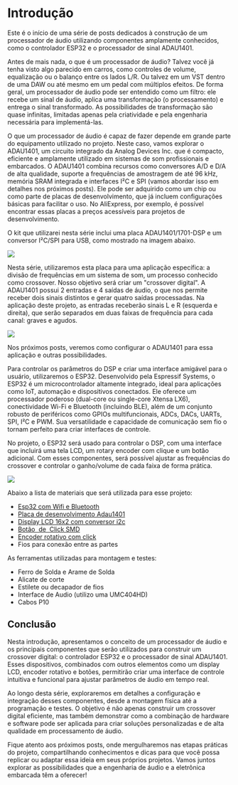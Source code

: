 
# Introdução

Este é o início de uma série de posts dedicados à construção de um processador de áudio utilizando componentes amplamente conhecidos, como o controlador ESP32 e o processador de sinal ADAU1401.

Antes de mais nada, o que é um processador de áudio? Talvez você já tenha visto algo parecido em carros, como controles de volume, equalização ou o balanço entre os lados L/R. Ou talvez em um VST dentro de uma DAW ou até mesmo em um pedal com múltiplos efeitos. De forma geral, um processador de áudio pode ser entendido como um filtro: ele recebe um sinal de áudio, aplica uma transformação (o processamento) e entrega o sinal transformado. As possibilidades de transformação são quase infinitas, limitadas apenas pela criatividade e pela engenharia necessária para implementá-las.

O que um processador de áudio é capaz de fazer depende em grande parte do equipamento utilizado no projeto. Neste caso, vamos explorar o ADAU1401, um circuito integrado da Analog Devices Inc. que é compacto, eficiente e amplamente utilizado em sistemas de som profissionais e embarcados. O ADAU1401 combina recursos como conversores A/D e D/A de alta qualidade, suporte a frequências de amostragem de até 96 kHz, memória SRAM integrada e interfaces I²C e SPI (vamos abordar isso em detalhes nos próximos posts). Ele pode ser adquirido como um chip ou como parte de placas de desenvolvimento, que já incluem configurações básicas para facilitar o uso. No AliExpress, por exemplo, é possível encontrar essas placas a preços acessíveis para projetos de desenvolvimento.

O kit que utilizarei nesta série inclui uma placa ADAU1401/1701-DSP e um conversor I²C/SPI para USB, como mostrado na imagem abaixo.

![](https://lh7-rt.googleusercontent.com/docsz/AD_4nXeEy7C9h_W5IvDS7HQ4BzSjP41n86WKiKewXmsft8LmklovZHhRT4qryPsbygiohlKiJS1ZpeD12yVUKC1YymqsezE8Oc5we5QCAbLhy_KjbS1adB-0jmahuldt_hr6jt2SMiUx?key=JqK6MG9S1obsx3xawZmOUk87)

  

Nesta série, utilizaremos esta placa para uma aplicação específica: a divisão de frequências em um sistema de som, um processo conhecido como crossover. Nosso objetivo será criar um "crossover digital". A ADAU1401 possui 2 entradas e 4 saídas de áudio, o que nos permite receber dois sinais distintos e gerar quatro saídas processadas. Na aplicação deste projeto, as entradas receberão sinais L e R (esquerda e direita), que serão separados em duas faixas de frequência para cada canal: graves e agudos.

  

![](https://lh7-rt.googleusercontent.com/docsz/AD_4nXdGjzjThDzF6RgLHwQlDuftCupWuULFs66gKUVIfufFXRTxR0H1aoAw7gj3PsbU67KTFA2GeYnyQ_saUKvKsz7kIVQ1UC1oETxClCakQYAO628naMXyJvxYToTLODHha8oITwqtaw?key=JqK6MG9S1obsx3xawZmOUk87)

Nos próximos posts, veremos como configurar o ADAU1401 para essa aplicação e outras possibilidades.

Para controlar os parâmetros do DSP e criar uma interface amigável para o usuário, utilizaremos o ESP32. Desenvolvido pela Espressif Systems, o ESP32 é um microcontrolador altamente integrado, ideal para aplicações como IoT, automação e dispositivos conectados. Ele oferece um processador poderoso (dual-core ou single-core Xtensa LX6), conectividade Wi-Fi e Bluetooth (incluindo BLE), além de um conjunto robusto de periféricos como GPIOs multifuncionais, ADCs, DACs, UARTs, SPI, I²C e PWM. Sua versatilidade e capacidade de comunicação sem fio o tornam perfeito para criar interfaces de controle.

No projeto, o ESP32 será usado para controlar o DSP, com uma interface que incluirá uma tela LCD, um rotary encoder com clique e um botão adicional. Com esses componentes, será possível ajustar as frequências do crossover e controlar o ganho/volume de cada faixa de forma prática.

  
  

![](https://lh7-rt.googleusercontent.com/docsz/AD_4nXdkCE54mkvIbHRbK-JCJttvcLJyf-tGJvxo_fS2FVWUJGMmbB7PjhTrgIL_Jj6iEyYCVjOBfSskSlBkZkg1BRcj-UHvrxMXcUbLC_gpwX4Ta_gH_HDfnMwbQuA2-SH5Ob_QmbCfXg?key=JqK6MG9S1obsx3xawZmOUk87)

  

Abaixo a lista de materiais que será utilizada para esse projeto:

- [Esp32 com Wifi e Bluetooth](https://pt.aliexpress.com/item/1005005704190069.html?spm=a2g0o.productlist.main.19.446044dePsYVIL&algo_pvid=68de7e0b-4ec1-4e11-8377-8572f6b42b37&algo_exp_id=68de7e0b-4ec1-4e11-8377-8572f6b42b37-9&pdp_npi=4%40dis%21BRL%2127.77%2111.63%21%21%2131.19%2113.07%21%402103010e17358278398134744eb6e6%2112000034061352780%21sea%21BR%210%21ABX&curPageLogUid=5y9dDRW3kmZN&utparam-url=scene%3Asearch%7Cquery_from%3A) 
- [Placa de desenvolvimento Adau1401](https://pt.aliexpress.com/item/1005006283208362.html?spm=a2g0o.productlist.main.1.218056d2WsZyLb&algo_pvid=645fc524-6604-4a54-b5de-6be44d5b3940&algo_exp_id=645fc524-6604-4a54-b5de-6be44d5b3940-0&pdp_npi=4%40dis%21BRL%2193.84%2150.78%21%21%2114.37%217.78%21%402101c59117358279336365481ed41a%2112000036602876531%21sea%21BR%210%21ABX&curPageLogUid=bRVXD1iUUSeL&utparam-url=scene%3Asearch%7Cquery_from%3A)
- [Display LCD 16x2 com conversor i2c](https://www.mercadolivre.com.br/display-lcd-16x2-serial-i2c-com-backlight-azul/p/MLB29573766?pdp_filters=item_id:MLB3569474467#is_advertising=true&searchVariation=MLB29573766&position=1&search_layout=grid&type=pad&tracking_id=1cfa90cb-fab1-42e7-8a0f-b4cff35dfa61&is_advertising=true&ad_domain=VQCATCORE_LST&ad_position=1&ad_click_id=YTMyZTZlMmItMjhlNi00OTNhLTg1ZWUtZjgyZWZiN2M0YmI0)
- [Botão  de  Click SMD](https://produto.mercadolivre.com.br/MLB-3172016605-10x-chave-tactil-smd-4-terminais-6x6x43mm-180graus-_JM)
- [Encoder rotativo com click](https://produto.mercadolivre.com.br/MLB-4972063902-5x-potencimetro-rotativo-5-pinos-encoder-ec11-c-click-20mm-_JM)
- Fios para conexão entre as partes

As ferramentas utilizadas para montagem e testes:

- Ferro de Solda e Arame de Solda
- Alicate de corte
- Estilete ou decapador de fios
- Interface de Audio (utilizo uma UMC404HD)
- Cabos P10

  

## Conclusão

Nesta introdução, apresentamos o conceito de um processador de áudio e os principais componentes que serão utilizados para construir um crossover digital: o controlador ESP32 e o processador de sinal ADAU1401. Esses dispositivos, combinados com outros elementos como um display LCD, encoder rotativo e botões, permitirão criar uma interface de controle intuitiva e funcional para ajustar parâmetros de áudio em tempo real.

Ao longo desta série, exploraremos em detalhes a configuração e integração desses componentes, desde a montagem física até a programação e testes. O objetivo é não apenas construir um crossover digital eficiente, mas também demonstrar como a combinação de hardware e software pode ser aplicada para criar soluções personalizadas e de alta qualidade em processamento de áudio.

Fique atento aos próximos posts, onde mergulharemos nas etapas práticas do projeto, compartilhando conhecimentos e dicas para que você possa replicar ou adaptar essa ideia em seus próprios projetos. Vamos juntos explorar as possibilidades que a engenharia de áudio e a eletrônica embarcada têm a oferecer!


